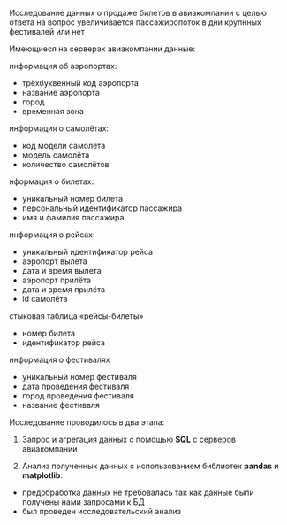 Исследование данных о продаже билетов в авиакомпании с целью ответа на вопрос увеличивается пассажиропоток в дни крупнных фестивалей или нет

Имеющиеся на серверах авиакомпании данные:

информация об аэропортах:
+ трёхбуквенный код аэропорта
+ название аэропорта
+ город
+ временная зона

информация о самолётах:
+ код модели самолёта
+ модель самолёта
+ количество самолётов

нформация о билетах:
+ уникальный номер билета
+ персональный идентификатор пассажира
+ имя и фамилия пассажира

информация о рейсах:
+ уникальный идентификатор рейса
+ аэропорт вылета
+ дата и время вылета
+ аэропорт прилёта
+ дата и время прилёта
+ id самолёта

стыковая таблица «рейсы-билеты»
+ номер билета
+ идентификатор рейса

информация о фестивалях
+ уникальный номер фестиваля
+ дата проведения фестиваля
+ город проведения фестиваля
+ название фестиваля

Исследование проводилось в два этапа:

1) Запрос и агрегация данных с помощью **SQL** с серверов авиакомпании

2) Анализ полученных данных с использованием библиотек **pandas** и **matplotlib**:

+ предобработка данных не требовалась так как данные были получены нами запросами к БД
+ был проведен исследовательский анализ
